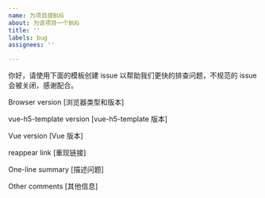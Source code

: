 ```yaml
---
name: 为项目提BUG
about: 为该项目一个BUG
title: ''
labels: bug
assignees: ''

---
```


你好，请使用下面的模板创建 issue 以帮助我们更快的排查问题，不规范的 issue 会被关闭，感谢配合。

Browser version [浏览器类型和版本]
 

vue-h5-template version [vue-h5-template 版本]
 

Vue version [Vue  版本]
 

reappear link [重现链接]
 

One-line summary  [描述问题]


Other comments [其他信息]
